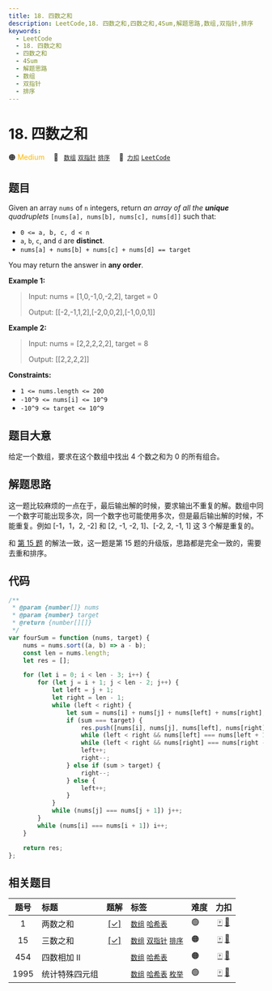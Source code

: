 ```yaml
---
title: 18. 四数之和
description: LeetCode,18. 四数之和,四数之和,4Sum,解题思路,数组,双指针,排序
keywords:
  - LeetCode
  - 18. 四数之和
  - 四数之和
  - 4Sum
  - 解题思路
  - 数组
  - 双指针
  - 排序
---
```


# 18. 四数之和

🟠 <font color=#ffb800>Medium</font>&emsp; 🔖&ensp; [`数组`](/tag/array.md) [`双指针`](/tag/two-pointers.md) [`排序`](/tag/sorting.md)&emsp; 🔗&ensp;[`力扣`](https://leetcode.cn/problems/4sum) [`LeetCode`](https://leetcode.com/problems/4sum)

## 题目

Given an array `nums` of `n` integers, return _an array of all the **unique** quadruplets_ `[nums[a], nums[b], nums[c], nums[d]]` such that:

- `0 <= a, b, c, d < n`
- `a`, `b`, `c`, and `d` are **distinct**.
- `nums[a] + nums[b] + nums[c] + nums[d] == target`

You may return the answer in **any order**.

**Example 1:**

> Input: nums = [1,0,-1,0,-2,2], target = 0
>
> Output: [[-2,-1,1,2],[-2,0,0,2],[-1,0,0,1]]

**Example 2:**

> Input: nums = [2,2,2,2,2], target = 8
>
> Output: [[2,2,2,2]]

**Constraints:**

- `1 <= nums.length <= 200`
- `-10^9 <= nums[i] <= 10^9`
- `-10^9 <= target <= 10^9`

## 题目大意

给定一个数组，要求在这个数组中找出 4 个数之和为 0 的所有组合。

## 解题思路

这一题比较麻烦的一点在于，最后输出解的时候，要求输出不重复的解。数组中同一个数字可能出现多次，同一个数字也可能使用多次，但是最后输出解的时候，不能重复。例如 [-1，1，2, -2] 和 [2, -1, -2, 1]、[-2, 2, -1, 1] 这 3 个解是重复的。

和 [第 15 题](./0015.md) 的解法一致，这一题是第 15 题的升级版，思路都是完全一致的，需要去重和排序。

## 代码

```javascript
/**
 * @param {number[]} nums
 * @param {number} target
 * @return {number[][]}
 */
var fourSum = function (nums, target) {
	nums = nums.sort((a, b) => a - b);
	const len = nums.length;
	let res = [];

	for (let i = 0; i < len - 3; i++) {
		for (let j = i + 1; j < len - 2; j++) {
			let left = j + 1;
			let right = len - 1;
			while (left < right) {
				let sum = nums[i] + nums[j] + nums[left] + nums[right];
				if (sum === target) {
					res.push([nums[i], nums[j], nums[left], nums[right]]);
					while (left < right && nums[left] === nums[left + 1]) left++;
					while (left < right && nums[right] === nums[right - 1]) right--;
					left++;
					right--;
				} else if (sum > target) {
					right--;
				} else {
					left++;
				}
			}
			while (nums[j] === nums[j + 1]) j++;
		}
		while (nums[i] === nums[i + 1]) i++;
	}

	return res;
};
```

## 相关题目

<!-- prettier-ignore -->
| 题号 | 标题 | 题解 | 标签 | 难度 | 力扣 |
| :------: | :------ | :------: | :------ | :------ | :------: |
| 1 | 两数之和 | [[✓]](/problem/0001.md) |  [`数组`](/tag/array.md) [`哈希表`](/tag/hash-table.md) | 🟢 | [🀄️](https://leetcode.cn/problems/two-sum) [🔗](https://leetcode.com/problems/two-sum) |
| 15 | 三数之和 | [[✓]](/problem/0015.md) |  [`数组`](/tag/array.md) [`双指针`](/tag/two-pointers.md) [`排序`](/tag/sorting.md) | 🟠 | [🀄️](https://leetcode.cn/problems/3sum) [🔗](https://leetcode.com/problems/3sum) |
| 454 | 四数相加 II |  |  [`数组`](/tag/array.md) [`哈希表`](/tag/hash-table.md) | 🟠 | [🀄️](https://leetcode.cn/problems/4sum-ii) [🔗](https://leetcode.com/problems/4sum-ii) |
| 1995 | 统计特殊四元组 |  |  [`数组`](/tag/array.md) [`哈希表`](/tag/hash-table.md) [`枚举`](/tag/enumeration.md) | 🟢 | [🀄️](https://leetcode.cn/problems/count-special-quadruplets) [🔗](https://leetcode.com/problems/count-special-quadruplets) |